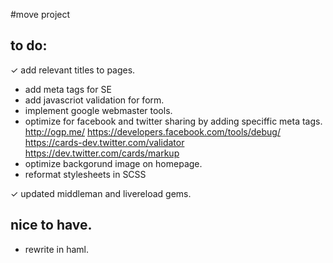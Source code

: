 #move project

## to do:
✓ add relevant titles to pages.
- add meta tags for SE
- add javascriot validation for form.
- implement google webmaster tools.
- optimize for facebook and twitter sharing by adding speciffic meta tags.
http://ogp.me/
https://developers.facebook.com/tools/debug/
https://cards-dev.twitter.com/validator
https://dev.twitter.com/cards/markup
- optimize backgorund image on homepage.
- reformat stylesheets in SCSS

✓ updated middleman and livereload gems. 

## nice to have.
- rewrite in haml.